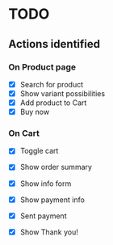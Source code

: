 # TODO
## Actions identified
### On Product page
* [X] Search for product
* [X] Show variant possibilities
* [X] Add product to Cart
* [X] Buy now
### On Cart
* [X] Toggle cart
* [X] Show order summary
* [X] Show info form
* [X] Show payment info
* [X] Sent payment
* [X] Show Thank you!

